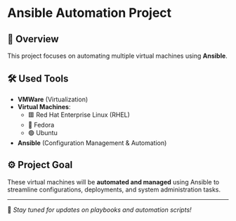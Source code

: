 # Ansible Automation Project

## 📌 Overview
This project focuses on automating multiple virtual machines using **Ansible**.

## 🛠️ Used Tools
- **VMWare** (Virtualization)
- **Virtual Machines**:
  - 🟥 Red Hat Enterprise Linux (RHEL)
  - 🔵 Fedora
  - 🟢 Ubuntu
- **Ansible** (Configuration Management & Automation)

## ⚙️ Project Goal
These virtual machines will be **automated and managed** using Ansible to streamline configurations, deployments, and system administration tasks.

---
🚀 *Stay tuned for updates on playbooks and automation scripts!*
